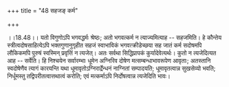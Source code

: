 +++
title = "48 सहजङ् कर्म"

+++
  
  
।।18.48।। यतो विगुणोऽपि भगवद्धर्मः श्रेष्ठः; अतो भगवत्कर्म न
त्याज्यमित्याह -- सहजमिति। हे कौन्तेय स्त्रीत्वदोषसाहित्येऽपि
भक्तगुणानुगृहीत सहजं स्वाभाविकं भगवत्क्रीडेच्छया सह जातं कर्म सदोषमपि
लौकिकमपि पुरुषं स्वस्मिन् प्रवृत्तिं न त्यजेत्। अतः सर्वथा सिद्धिप्रापकं
कुर्यादेवेत्यर्थः। कुतो न त्यजेदित्यत आह -- सर्वेति। हि निश्चयेन
सर्वारम्भाः धूमेन अग्निरिव दोषेण मत्सम्बन्धाभावरूपेण आवृताः; अतस्तानि
स्वदोषेणैव त्यागं कारयन्ति यथा धूमावृतोऽग्निरार्द्रेन्धनं नाग्नितां
सम्पादयति; धूमावृतत्वान्न सुखसेव्यो भवति; निर्धूमस्तु
तद्विपरीतत्वात्तथात्वं करोति; एवं मत्कर्माऽपि निर्दोषत्वान्न त्यजेदिति
भावः।  
  
